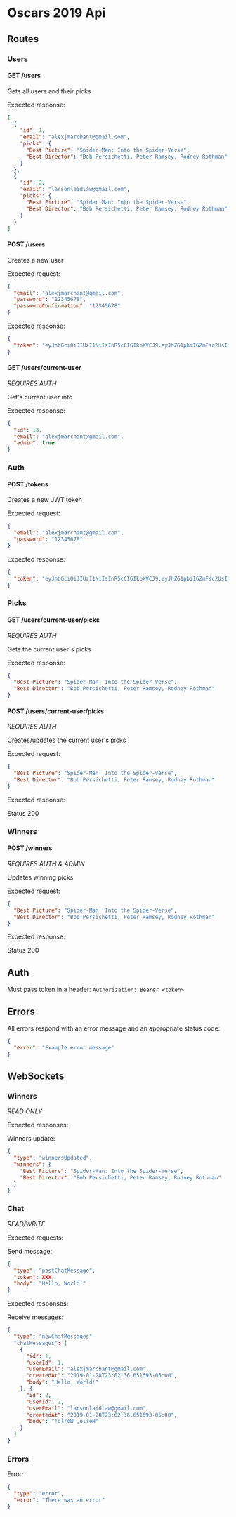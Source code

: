 # Oscars 2019 Api

## Routes

### Users

#### GET /users

Gets all users and their picks

Expected response:

```json
[
  {
    "id": 1,
    "email": "alexjmarchant@gmail.com",
    "picks": {
      "Best Picture": "Spider-Man: Into the Spider-Verse",
      "Best Director": "Bob Persichetti, Peter Ramsey, Rodney Rothman"
    }
  },
  {
    "id": 2,
    "email": "larsonlaidlaw@gmail.com",
    "picks": {
      "Best Picture": "Spider-Man: Into the Spider-Verse",
      "Best Director": "Bob Persichetti, Peter Ramsey, Rodney Rothman"
    }
  }
]
```

#### POST /users

Creates a new user

Expected request:

```json
{
  "email": "alexjmarchant@gmail.com",
  "password": "12345678",
  "passwordConfirmation": "12345678"
}
```

Expected response:

```json
{
  "token": "eyJhbGciOiJIUzI1NiIsInR5cCI6IkpXVCJ9.eyJhZG1pbiI6ZmFsc2UsImVtYWlsIjoiYWxleGptYXJjaGFudEBnbWFpbC5jb20ifQ.lTKwBXQ09u7JEscdJLDMidHLYLOBvKym8Or7UWsJGXo"
}
```

#### GET /users/current-user

*REQUIRES AUTH*

Get's current user info

Expected response:

```json
{
  "id": 13,
  "email": "alexjmarchant@gmail.com",
  "admin": true
}
```

### Auth

#### POST /tokens

Creates a new JWT token

Expected request:

```json
{
  "email": "alexjmarchant@gmail.com",
  "password": "12345678"
}
```

Expected response:

```json
{
  "token": "eyJhbGciOiJIUzI1NiIsInR5cCI6IkpXVCJ9.eyJhZG1pbiI6ZmFsc2UsImVtYWlsIjoiYWxleGptYXJjaGFudEBnbWFpbC5jb20ifQ.lTKwBXQ09u7JEscdJLDMidHLYLOBvKym8Or7UWsJGXo"
}
```

### Picks

#### GET /users/current-user/picks

*REQUIRES AUTH*

Gets the current user's picks

Expected response:

```json
{
  "Best Picture": "Spider-Man: Into the Spider-Verse",
  "Best Director": "Bob Persichetti, Peter Ramsey, Rodney Rothman"
}
```

#### POST /users/current-user/picks

*REQUIRES AUTH*

Creates/updates the current user's picks

Expected request:

```json
{
  "Best Picture": "Spider-Man: Into the Spider-Verse",
  "Best Director": "Bob Persichetti, Peter Ramsey, Rodney Rothman"
}
```

Expected response:

Status 200

### Winners

#### POST /winners

*REQUIRES AUTH & ADMIN*

Updates winning picks

Expected request:

```json
{
  "Best Picture": "Spider-Man: Into the Spider-Verse",
  "Best Director": "Bob Persichetti, Peter Ramsey, Rodney Rothman"
}
```

Expected response:

Status 200

## Auth

Must pass token in a header: `Authorization: Bearer <token>`

## Errors

All errors respond with an error message and an appropriate status code:

```json
{
  "error": "Example error message"
}
```

## WebSockets

### Winners

*READ ONLY*

Expected responses:

Winners update:

```json
{
  "type": "winnersUpdated",
  "winners": {
    "Best Picture": "Spider-Man: Into the Spider-Verse",
    "Best Director": "Bob Persichetti, Peter Ramsey, Rodney Rothman"
  }
}
```

### Chat

*READ/WRITE*

Expected requests:

Send message:

```json
{
  "type": "postChatMessage",
  "token": XXX,
  "body": "Hello, World!"
}
```

Expected responses:

Receive messages:

```json
{
  "type": "newChatMessages"
  "chatMessages": [
    {
      "id": 1,
      "userId": 1,
      "userEmail": "alexjmarchant@gmail.com",
      "createdAt": "2019-01-28T23:02:36.651693-05:00",
      "body": "Hello, World!"
    }, {
      "id": 2,
      "userId": 2,
      "userEmail": "larsonlaidlaw@gmail.com",
      "createdAt": "2019-01-28T23:02:36.651693-05:00",
      "body": "!dlroW ,olleH"
    }
  ]
}
```

### Errors

Error:

```json
{
  "type": "error",
  "error": "There was an error"
}
```
